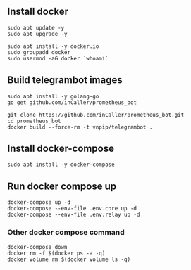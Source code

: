 ## Install docker
```
sudo apt update -y
sudo apt upgrade -y

sudo apt install -y docker.io
sudo groupadd docker
sudo usermod -aG docker `whoami`
```

## Build telegrambot images
```
sudo apt install -y golang-go
go get github.com/inCaller/prometheus_bot

git clone https://github.com/inCaller/prometheus_bot.git
cd prometheus_bot
docker build --force-rm -t vnpip/telegrambot .
```

## Install docker-compose
```
sudo apt install -y docker-compose
```

## Run docker compose up
```
docker-compose up -d
docker-compose --env-file .env.core up -d
docker-compose --env-file .env.relay up -d
```

### Other docker compose command
```
docker-compose down
docker rm -f $(docker ps -a -q)
docker volume rm $(docker volume ls -q)
```
